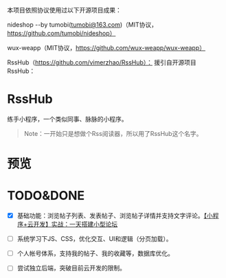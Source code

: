 本项目依照协议使用过以下开源项目成果：

nideshop --by tumobi(tumobi@163.com)（MIT协议，https://github.com/tumobi/nideshop）

wux-weapp（MIT协议，https://github.com/wux-weapp/wux-weapp）

RssHub（https://github.com/vimerzhao/RssHub）：
援引自开源项目RssHub：
# RssHub
练手小程序，一个类似同事、脉脉的小程序。

> Note：一开始只是想做个Rss阅读器，所以用了RssHub这个名字。

# 预览

# TODO&DONE
- [x] 基础功能：浏览帖子列表、发表帖子、浏览帖子详情并支持文字评论。[【小程序+云开发】实战：一天搭建小型论坛
](https://segmentfault.com/a/1190000017171840)
- [ ] 系统学习下JS、CSS，优化交互、UI和逻辑（分页加载）。
- [ ] 个人帐号体系，支持我的帖子、我的收藏等，数据库优化。
- [ ] 尝试独立后端，突破目前云开发的限制。

